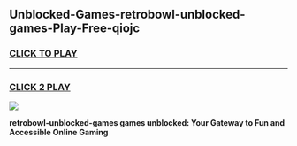 
## Unblocked-Games-retrobowl-unblocked-games-Play-Free-qiojc
<h3>
<a href="https://premium76.site?title=retrobowl-unblocked-games&ref=22A">CLICK TO PLAY</a></h3>
<hr>

<h3>
<a href="https://premium76.site?title=retrobowl-unblocked-games&ref=22A">CLICK 2 PLAY</a>
  
</h3>

<a href="https://premium76.site?title=retrobowl-unblocked-games&ref=22A"><img src="https://clearcache.store/games.png"></a>


**retrobowl-unblocked-games games unblocked: Your Gateway to Fun and Accessible Online Gaming**
